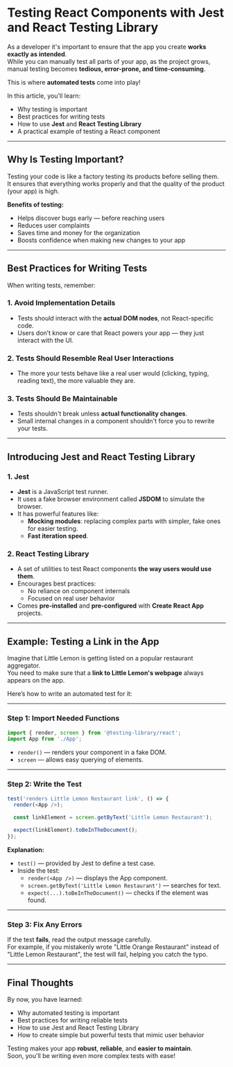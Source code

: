 
# Testing React Components with Jest and React Testing Library

As a developer  it's important to ensure that the app you create **works exactly as intended**.  
While you can manually test all parts of your app, as the project grows, manual testing becomes **tedious, error-prone, and time-consuming**.

This is where **automated tests** come into play!

In this article, you'll learn:
- Why testing is important
- Best practices for writing tests
- How to use **Jest** and **React Testing Library**
- A practical example of testing a React component

---

## Why Is Testing Important?

Testing your code is like a factory testing its products before selling them.  
It ensures that everything works properly and that the quality of the product (your app) is high.

**Benefits of testing:**
- Helps discover bugs early — before reaching users
- Reduces user complaints
- Saves time and money for the organization
- Boosts confidence when making new changes to your app

---

## Best Practices for Writing Tests

When writing tests, remember:

### 1. Avoid Implementation Details
- Tests should interact with the **actual DOM nodes**, not React-specific code.
- Users don’t know or care that React powers your app — they just interact with the UI.

### 2. Tests Should Resemble Real User Interactions
- The more your tests behave like a real user would (clicking, typing, reading text), the more valuable they are.

### 3. Tests Should Be Maintainable
- Tests shouldn't break unless **actual functionality changes**.
- Small internal changes in a component shouldn't force you to rewrite your tests.

---

## Introducing Jest and React Testing Library

### 1. Jest
- **Jest** is a JavaScript test runner.
- It uses a fake browser environment called **JSDOM** to simulate the browser.
- It has powerful features like:
  - **Mocking modules**: replacing complex parts with simpler, fake ones for easier testing.
  - **Fast iteration speed**.

### 2. React Testing Library
- A set of utilities to test React components **the way users would use them**.
- Encourages best practices:
  - No reliance on component internals
  - Focused on real user behavior
- Comes **pre-installed** and **pre-configured** with **Create React App** projects.

---

## Example: Testing a Link in the App

Imagine that Little Lemon is getting listed on a popular restaurant aggregator.  
You need to make sure that a **link to Little Lemon's webpage** always appears on the app.

Here’s how to write an automated test for it:

---

### Step 1: Import Needed Functions
```javascript
import { render, screen } from '@testing-library/react';
import App from './App';
```
- `render()` — renders your component in a fake DOM.
- `screen` — allows easy querying of elements.

---

### Step 2: Write the Test
```javascript
test('renders Little Lemon Restaurant link', () => {
  render(<App />);

  const linkElement = screen.getByText('Little Lemon Restaurant');

  expect(linkElement).toBeInTheDocument();
});
```

**Explanation:**
- `test()` — provided by Jest to define a test case.
- Inside the test:
  - `render(<App />)` — displays the App component.
  - `screen.getByText('Little Lemon Restaurant')` — searches for text.
  - `expect(...).toBeInTheDocument()` — checks if the element was found.

---

### Step 3: Fix Any Errors
If the test **fails**, read the output message carefully.  
For example, if you mistakenly wrote "Little Orange Restaurant" instead of "Little Lemon Restaurant", the test will fail, helping you catch the typo.

---

## Final Thoughts

By now, you have learned:
- Why automated testing is important
- Best practices for writing reliable tests
- How to use Jest and React Testing Library
- How to create simple but powerful tests that mimic user behavior

Testing makes your app **robust**, **reliable**, and **easier to maintain**.  
Soon, you'll be writing even more complex tests with ease!

